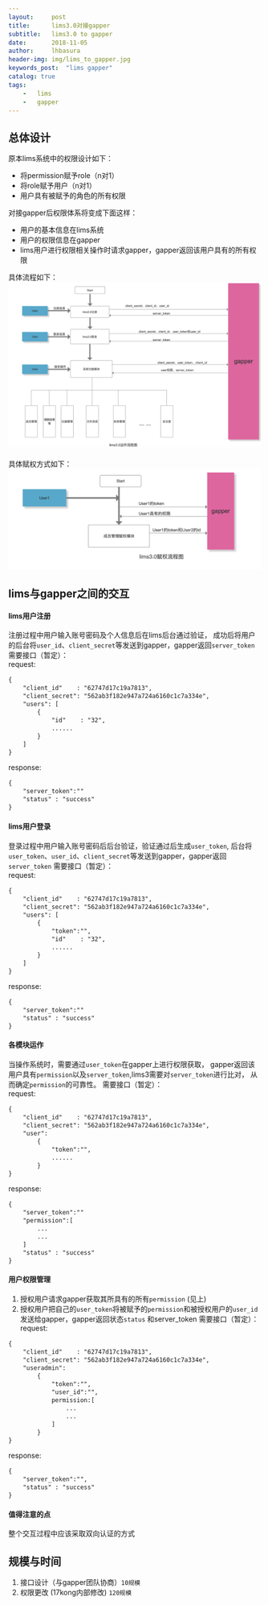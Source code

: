 ```yaml
---  
layout:     post
title:      lims3.0对接gapper
subtitle:   lims3.0 to gapper
date:       2018-11-05
author:     lhbasura
header-img: img/lims_to_gapper.jpg
keywords_post:  "lims gapper"
catalog: true
tags:
    -   lims
    -   gapper
---  
```

## 总体设计  
原本lims系统中的权限设计如下：
* 将permission赋予role（n对1）
* 将role赋予用户（n对1）
* 用户具有被赋予的角色的所有权限  

对接gapper后权限体系将变成下面这样：
* 用户的基本信息在lims系统
* 用户的权限信息在gapper
* lims用户进行权限相关操作时请求gapper，gapper返回该用户具有的所有权限
  
具体流程如下：
![lims3_to_gapper](/img/lims3_to_gapper.png)

具体赋权方式如下：
![lims3_to_gapper](/img/lims3_permission_admin.png)


## lims与gapper之间的交互  

#### lims用户注册  
注册过程中用户输入账号密码及个人信息后在lims后台通过验证，
成功后将用户的后台将`user_id`、`client_secret`等发送到gapper，gapper返回`server_token`
需要接口（暂定）：  
request: 
```
{
    "client_id"    : "62747d17c19a7813",
    "client_secret": "562ab3f182e947a724a6160c1c7a334e",
    "users": [
        {  
            "id"    : "32",
            ......
        }
    ]
}
```

response:
````
{
    "server_token":""
    "status" : "success"
}
````

#### lims用户登录  
登录过程中用户输入账号密码后后台验证，验证通过后生成`user_token`,
后台将`user_token`、`user_id`、`client_secret`等发送到gapper，gapper返回`server_token`
需要接口（暂定）：  
request: 
```
{
    "client_id"    : "62747d17c19a7813",
    "client_secret": "562ab3f182e947a724a6160c1c7a334e",
    "users": [
        {  
            "token":"",
            "id"    : "32",
            ......
        }
    ]
}
```

response:
````
{
    "server_token":""
    "status" : "success"
}
````



#### 各模块运作  
当操作系统时，需要通过`user_token`在gapper上进行权限获取，
gapper返回该用户具有`permission`以及`server_token`,lims3需要对`server_token`进行比对，
从而确定`permission`的可靠性。
需要接口（暂定）：  
request: 
```
{
    "client_id"    : "62747d17c19a7813",
    "client_secret": "562ab3f182e947a724a6160c1c7a334e",
    "user": 
        {  
            "token":"",
            ......
        }
}
```

response:
````
{
    "server_token":""
    "permission":[
        ...
        ...
    ]
    "status" : "success"
}
````

#### 用户权限管理 
1. 授权用户请求gapper获取其所具有的所有`permission`  (见上)  
2. 授权用户把自己的`user_token`将被赋予的`permission`和被授权用户的`user_id`发送给gapper，gapper返回状态`status`
和server_token
需要接口（暂定）：  
request: 
```
{
    "client_id"    : "62747d17c19a7813",
    "client_secret": "562ab3f182e947a724a6160c1c7a334e",
    "useradmin": 
        {  
            "token":"",
            "user_id":"",
            permission:[
                ...
                ...
            ]
        }
}
```
response:
````
{
    "server_token":"",
    "status" : "success"
}
````

#### 值得注意的点
整个交互过程中应该采取双向认证的方式


## 规模与时间
1. 接口设计（与gapper团队协商）`10规模`
2. 权限更改 (17kong内部修改) `120规模`

